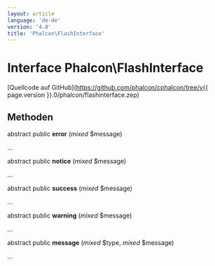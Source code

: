 ```yaml
---
layout: article
language: 'de-de'
version: '4.0'
title: 'Phalcon\FlashInterface'
---
```

# Interface **Phalcon\FlashInterface**

[Quellcode auf GitHub](https://github.com/phalcon/cphalcon/tree/v{{ page.version }}.0/phalcon/flashinterface.zep)

## Methoden

abstract public **error** (*mixed* $message)

...

abstract public **notice** (*mixed* $message)

...

abstract public **success** (*mixed* $message)

...

abstract public **warning** (*mixed* $message)

...

abstract public **message** (*mixed* $type, *mixed* $message)

...
